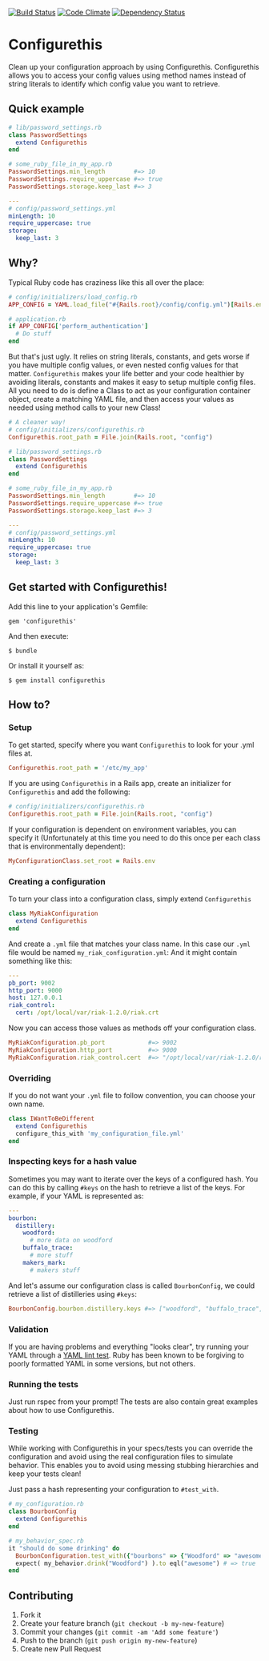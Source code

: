 [![Build Status](https://travis-ci.org/mattsnyder/configurethis.png?branch=master)](https://travis-ci.org/mattsnyder/configurethis)
[![Code Climate](https://codeclimate.com/github/mattsnyder/configurethis.png)](https://codeclimate.com/github/mattsnyder/configurethis)
[![Dependency Status](https://gemnasium.com/mattsnyder/configurethis.svg)](https://gemnasium.com/mattsnyder/configurethis)
# Configurethis
Clean up your configuration approach by using Configurethis. Configurethis allows you to access your config values using
method names instead of string literals to identify which config value you want to retrieve. 

## Quick example
```ruby
# lib/password_settings.rb
class PasswordSettings
  extend Configurethis
end

# some_ruby_file_in_my_app.rb
PasswordSettings.min_length        #=> 10
PasswordSettings.require_uppercase #=> true
PasswordSettings.storage.keep_last #=> 3
```
```yml
---
# config/password_settings.yml
minLength: 10
require_uppercase: true
storage:
  keep_last: 3
```

## Why?
Typical Ruby code has craziness like this all over the place:
```ruby
# config/initializers/load_config.rb
APP_CONFIG = YAML.load_file("#{Rails.root}/config/config.yml")[Rails.env]

# application.rb
if APP_CONFIG['perform_authentication']
  # Do stuff
end
```
But that's just ugly. It relies on string literals, constants, and gets worse if you have multiple config values, or even nested config values for that matter.
`Configurethis` makes your life better and your code healthier by avoiding literals, constants and makes it easy to setup multiple config files.
All you need to do is define a Class to act as your configuration container object, create a matching YAML file, and then access your values
as needed using method calls to your new Class!
```ruby
# A cleaner way!
# config/initializers/configurethis.rb
Configurethis.root_path = File.join(Rails.root, "config")

# lib/password_settings.rb
class PasswordSettings
  extend Configurethis
end

# some_ruby_file_in_my_app.rb
PasswordSettings.min_length        #=> 10
PasswordSettings.require_uppercase #=> true
PasswordSettings.storage.keep_last #=> 3
```
```yml
---
# config/password_settings.yml
minLength: 10
require_uppercase: true
storage:
  keep_last: 3
```

## Get started with Configurethis!

Add this line to your application's Gemfile:

    gem 'configurethis'

And then execute:

    $ bundle

Or install it yourself as:

    $ gem install configurethis

## How to?

### Setup
To get started, specify where you want `Configurethis` to look for your .yml files at.
```ruby
Configurethis.root_path = '/etc/my_app'
```

If you are using `Configurethis` in a Rails app, create an initializer for `Configurethis` and add the following:
```ruby
# config/initializers/configurethis.rb
Configurethis.root_path = File.join(Rails.root, "config")
```

If your configuration is dependent on environment variables, you can specify it (Unfortunately at this time you need to do this once per each class that is environmentally dependent):
```ruby
MyConfigurationClass.set_root = Rails.env
```

### Creating a configuration
To turn your class into a configuration class, simply extend `Configurethis`
```ruby
class MyRiakConfiguration
  extend Configurethis
end
```
And create a `.yml` file that matches your class name. In this case our `.yml` file would be named `my_riak_configuration.yml`:
And it might contain something like this:
```yml
---
pb_port: 9002
http_port: 9000
host: 127.0.0.1
riak_control:
  cert: /opt/local/var/riak-1.2.0/riak.crt
```
Now you can access those values as methods off your configuration class.
```ruby
MyRiakConfiguration.pb_port            #=> 9002
MyRiakConfiguration.http_port          #=> 9000
MyRiakConfiguration.riak_control.cert  #=> "/opt/local/var/riak-1.2.0/riak.crt"
```

### Overriding
If you do not want your `.yml` file to follow convention, you can choose your own name.
```ruby
class IWantToBeDifferent
  extend Configurethis
  configure_this_with 'my_configuration_file.yml'
end
```

### Inspecting keys for a hash value
Sometimes you may want to iterate over the keys of a configured hash. You can do this by calling `#keys` on the hash to retrieve a list of the keys.
For example, if your YAML is represented as:
```yml
---
bourbon:
  distillery:
    woodford:
      # more data on woodford
    buffalo_trace:
      # more stuff
    makers_mark:
      # makers stuff
```
And let's assume our configuration class is called `BourbonConfig`, we could retrieve a list of distilleries using `#keys`:
```ruby
BourbonConfig.bourbon.distillery.keys #=> ["woodford", "buffalo_trace", "makers_mark"]
```

### Validation
If you are having problems and everything "looks clear", try running your YAML through a [YAML lint test](http://yamllint.com). 
Ruby has been known to be forgiving to poorly formatted YAML in some versions, but not others.

### Running the tests
Just run rspec from your prompt! The tests are also contain great examples about how to use Configurethis.

### Testing
While working with Configurethis in your specs/tests you can override the configuration
and avoid using the real configuration files to simulate behavior. This enables you to 
avoid using messing stubbing hierarchies and keep your tests clean!

Just pass a hash representing your configuration to `#test_with`.

```ruby
# my_configuration.rb
class BourbonConfig
  extend Configurethis
end

# my_behavior_spec.rb
it "should do some drinking" do
  BourbonConfiguration.test_with({"bourbons" => {"Woodford" => "awesome", "Buffalo Trace" => "ok"} })
  expect( my_behavior.drink("Woodford") ).to eql("awesome") # => true
end
```

## Contributing

1. Fork it
2. Create your feature branch (`git checkout -b my-new-feature`)
3. Commit your changes (`git commit -am 'Add some feature'`)
4. Push to the branch (`git push origin my-new-feature`)
5. Create new Pull Request

